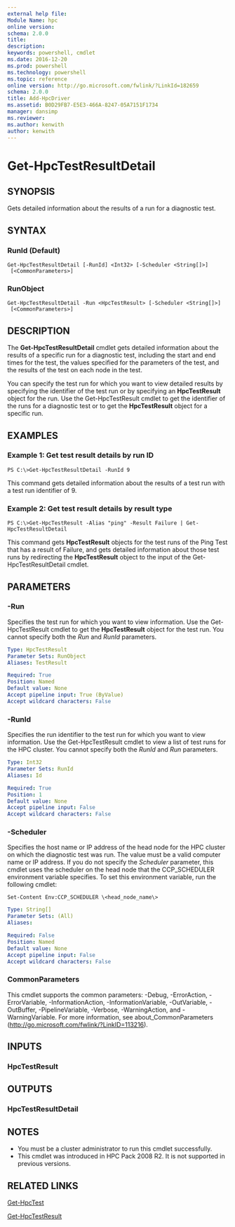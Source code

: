 ```yaml
---
external help file:
Module Name: hpc
online version:
schema: 2.0.0
title:
description:
keywords: powershell, cmdlet
ms.date: 2016-12-20
ms.prod: powershell
ms.technology: powershell
ms.topic: reference
online version: http://go.microsoft.com/fwlink/?LinkId=182659
schema: 2.0.0
title: Add-HpcDriver
ms.assetid: B0D29FB7-E5E3-466A-8247-05A7151F1734
manager: dansimp
ms.reviewer:
ms.author: kenwith
author: kenwith
---
```


# Get-HpcTestResultDetail

## SYNOPSIS
Gets detailed information about the results of a run for a diagnostic test.

## SYNTAX

### RunId (Default)
```
Get-HpcTestResultDetail [-RunId] <Int32> [-Scheduler <String[]>]
 [<CommonParameters>]
```

### RunObject
```
Get-HpcTestResultDetail -Run <HpcTestResult> [-Scheduler <String[]>]
 [<CommonParameters>]
```

## DESCRIPTION
The **Get-HpcTestResultDetail** cmdlet gets detailed information about the results of a specific run for a diagnostic test, including the start and end times for the test, the values specified for the parameters of the test, and the results of the test on each node in the test.

You can specify the test run for which you want to view detailed results by specifying the identifier of the test run or by specifying an **HpcTestResult** object for the run.
Use the Get-HpcTestResult cmdlet to get the identifier of the runs for a diagnostic test or to get the **HpcTestResult** object for a specific run.

## EXAMPLES

### Example 1: Get test result details by run ID
```
PS C:\>Get-HpcTestResultDetail -RunId 9
```

This command gets detailed information about the results of a test run with a test run identifier of 9.

### Example 2: Get test result details by result type
```
PS C:\>Get-HpcTestResult -Alias "ping" -Result Failure | Get-HpcTestResultDetail
```

This command gets **HpcTestResult** objects for the test runs of the Ping Test that has a result of Failure, and gets detailed information about those test runs by redirecting the **HpcTestResult** object to the input of the Get-HpcTestResultDetail cmdlet.

## PARAMETERS

### -Run
Specifies the test run for which you want to view information.
Use the Get-HpcTestResult cmdlet to get the **HpcTestResult** object for the test run.
You cannot specify both the *Run* and *RunId* parameters.

```yaml
Type: HpcTestResult
Parameter Sets: RunObject
Aliases: TestResult

Required: True
Position: Named
Default value: None
Accept pipeline input: True (ByValue)
Accept wildcard characters: False
```

### -RunId
Specifies the run identifier to the test run for which you want to view information.
Use the Get-HpcTestResult cmdlet to view a list of test runs for the HPC cluster.
You cannot specify both the *RunId* and *Run* parameters.

```yaml
Type: Int32
Parameter Sets: RunId
Aliases: Id

Required: True
Position: 1
Default value: None
Accept pipeline input: False
Accept wildcard characters: False
```

### -Scheduler
Specifies the host name or IP address of the head node for the HPC cluster on which the diagnostic test was run.
The value must be a valid computer name or IP address.
If you do not specify the *Scheduler* parameter, this cmdlet uses the scheduler on the head node that the CCP_SCHEDULER environment variable specifies.
To set this environment variable, run the following cmdlet:

`Set-Content Env:CCP_SCHEDULER \<head_node_name\>`

```yaml
Type: String[]
Parameter Sets: (All)
Aliases:

Required: False
Position: Named
Default value: None
Accept pipeline input: False
Accept wildcard characters: False
```

### CommonParameters
This cmdlet supports the common parameters: -Debug, -ErrorAction, -ErrorVariable, -InformationAction, -InformationVariable, -OutVariable, -OutBuffer, -PipelineVariable, -Verbose, -WarningAction, and -WarningVariable. For more information, see about_CommonParameters (http://go.microsoft.com/fwlink/?LinkID=113216).

## INPUTS

### HpcTestResult

## OUTPUTS

### HpcTestResultDetail

## NOTES
* You must be a cluster administrator to run this cmdlet successfully.
* This cmdlet was introduced in HPC Pack 2008 R2. It is not supported in previous versions.

## RELATED LINKS

[Get-HpcTest](./Get-HpcTest.md)

[Get-HpcTestResult](./Get-HpcTestResult.md)
